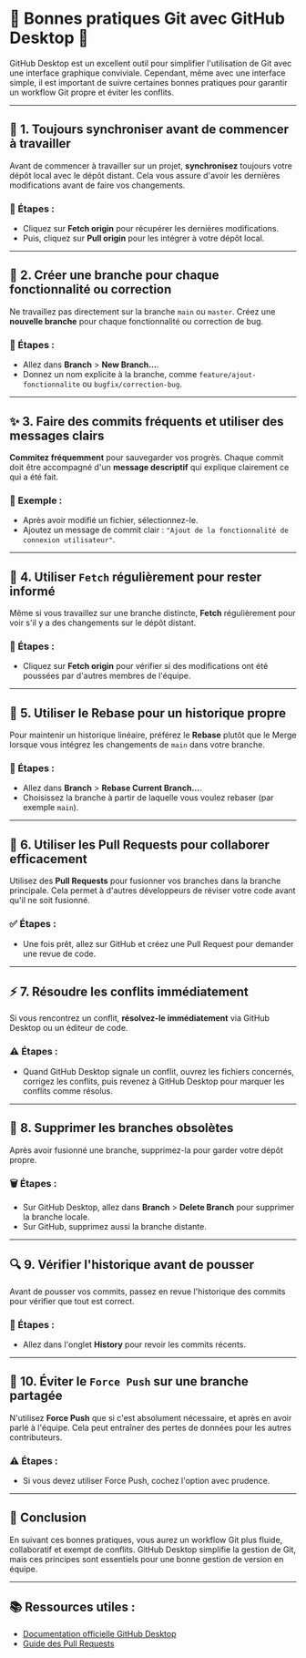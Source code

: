 # 🎯 Bonnes pratiques Git avec GitHub Desktop 🎯

GitHub Desktop est un excellent outil pour simplifier l'utilisation de Git avec une interface graphique conviviale. Cependant, même avec une interface simple, il est important de suivre certaines bonnes pratiques pour garantir un workflow Git propre et éviter les conflits.

---

## 🔄 1. Toujours synchroniser avant de commencer à travailler

Avant de commencer à travailler sur un projet, **synchronisez** toujours votre dépôt local avec le dépôt distant. Cela vous assure d'avoir les dernières modifications avant de faire vos changements.

### 🚀 Étapes :
- Cliquez sur **Fetch origin** pour récupérer les dernières modifications.
- Puis, cliquez sur **Pull origin** pour les intégrer à votre dépôt local.

---

## 🌿 2. Créer une branche pour chaque fonctionnalité ou correction

Ne travaillez pas directement sur la branche `main` ou `master`. Créez une **nouvelle branche** pour chaque fonctionnalité ou correction de bug.

### 🔧 Étapes :
- Allez dans **Branch** > **New Branch...**.
- Donnez un nom explicite à la branche, comme `feature/ajout-fonctionnalite` ou `bugfix/correction-bug`.

---

## ✨ 3. Faire des commits fréquents et utiliser des messages clairs

**Commitez fréquemment** pour sauvegarder vos progrès. Chaque commit doit être accompagné d'un **message descriptif** qui explique clairement ce qui a été fait.

### 💬 Exemple :
- Après avoir modifié un fichier, sélectionnez-le.
- Ajoutez un message de commit clair : `"Ajout de la fonctionnalité de connexion utilisateur"`.

---

## 🚧 4. Utiliser `Fetch` régulièrement pour rester informé

Même si vous travaillez sur une branche distincte, **Fetch** régulièrement pour voir s'il y a des changements sur le dépôt distant.

### 🔄 Étapes :
- Cliquez sur **Fetch origin** pour vérifier si des modifications ont été poussées par d'autres membres de l'équipe.

---

## 🔀 5. Utiliser le Rebase pour un historique propre

Pour maintenir un historique linéaire, préférez le **Rebase** plutôt que le Merge lorsque vous intégrez les changements de `main` dans votre branche.

### 📘 Étapes :
- Allez dans **Branch** > **Rebase Current Branch...**.
- Choisissez la branche à partir de laquelle vous voulez rebaser (par exemple `main`).

---

## 📢 6. Utiliser les Pull Requests pour collaborer efficacement

Utilisez des **Pull Requests** pour fusionner vos branches dans la branche principale. Cela permet à d'autres développeurs de réviser votre code avant qu'il ne soit fusionné.

### ✅ Étapes :
- Une fois prêt, allez sur GitHub et créez une Pull Request pour demander une revue de code.

---

## ⚡ 7. Résoudre les conflits immédiatement

Si vous rencontrez un conflit, **résolvez-le immédiatement** via GitHub Desktop ou un éditeur de code.

### ⚠️ Étapes :
- Quand GitHub Desktop signale un conflit, ouvrez les fichiers concernés, corrigez les conflits, puis revenez à GitHub Desktop pour marquer les conflits comme résolus.

---

## 🧹 8. Supprimer les branches obsolètes

Après avoir fusionné une branche, supprimez-la pour garder votre dépôt propre.

### 🗑️ Étapes :
- Sur GitHub Desktop, allez dans **Branch** > **Delete Branch** pour supprimer la branche locale.
- Sur GitHub, supprimez aussi la branche distante.

---

## 🔍 9. Vérifier l'historique avant de pousser

Avant de pousser vos commits, passez en revue l'historique des commits pour vérifier que tout est correct.

### 📜 Étapes :
- Allez dans l'onglet **History** pour revoir les commits récents.

---

## 🚫 10. Éviter le `Force Push` sur une branche partagée

N'utilisez **Force Push** que si c'est absolument nécessaire, et après en avoir parlé à l'équipe. Cela peut entraîner des pertes de données pour les autres contributeurs.

### ⚠️ Étapes :
- Si vous devez utiliser Force Push, cochez l'option avec prudence.

---

## 🎉 Conclusion

En suivant ces bonnes pratiques, vous aurez un workflow Git plus fluide, collaboratif et exempt de conflits. GitHub Desktop simplifie la gestion de Git, mais ces principes sont essentiels pour une bonne gestion de version en équipe.

---

## 📚 Ressources utiles :
- [Documentation officielle GitHub Desktop](https://docs.github.com/en/desktop)
- [Guide des Pull Requests](https://docs.github.com/en/pull-requests)
